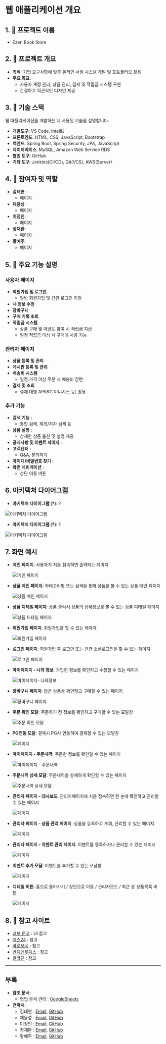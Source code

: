 # 웹 애플리케이션 개요

## 1. 🚀 프로젝트 이름

- Ezen Book Store

## 2. 📖 프로젝트 개요

- **목적**: 기업 요구사항에 맞춘 온라인 서점 시스템 개발 및 포트폴리오 활용
- **주요 목표**:
  - 사용자 계정 관리, 상품 관리, 결제 및 적립금 시스템 구현
  - 간결하고 직관적인 디자인 제공

## 3. 🔧 기술 스택

웹 애플리케이션을 개발하는 데 사용된 기술을 설명합니다.

- **개발도구**: VS Code, IntelliJ
- **프론트엔드**: HTML, CSS, JavaScript, Bootstrap
- **백엔드**: Spring Boot, Spring Security, JPA, JavaScript
- **데이터베이스**: MySQL, Amazon Web Service RDS
- **협업 도구**: GitHub
- **기타 도구**: Jenkins(CI/CD), Git(VCS), AWS(Server)

## 4. 👥 참여자 및 역할

- **김태현**:
  - 페이지
- **채윤성**:
  - 페이지
- **이정인**:
  - 페이지
- **정재환**:
  - 페이지
- **황예주**:
  - 페이지

## 5. 📜 주요 기능 설명

### 사용자 페이지

- **회원가입 및 로그인**
  - 일반 회원가입 및 간편 로그인 지원
- **내 정보 수정**
- **장바구니**
- **구매 기록 조회**
- **적립금 시스템**
  - 상품 구매 및 이벤트 참여 시 적립금 지급
  - 일정 적립금 이상 시 구매에 사용 가능

### 관리자 페이지

- **상품 등록 및 관리**
- **게시판 등록 및 관리**
- **배송비 시스템**
  - 일정 가격 이상 주문 시 배송비 감면
- **결제 및 조회**
  - 결제 대행 API(KG 이니시스 등) 활용

### 추가 기능

- **검색 기능** :
  - 통합 검색, 제목/저자 검색 등
- **상품 설명** :
  - 상세한 상품 옵션 및 설명 제공
- **공지사항 및 이벤트 페이지** :
- **고객센터** :
  - Q&A, 문의하기
- **아이디/비밀번호 찾기** :
- **화면 네비게이션** :
  - 상단 이동 버튼

## 6. 아키텍처 다이어그램

- **아키텍처 다이어그램 (?)**: ?

![아키텍처 다이어그램](./read.me.image/00architecturediagram.png)

- **아키텍처 다이어그램 (?)**: ?

![아키텍처 다이어그램](./read.me.image/01architecturediagram.png)

## 7. 화면 예시

- **메인 페이지**: 사용자가 처음 접속하면 출력되는 페이지

  ![메인 페이지](./read.me.image/00main.PNG)

- **상품 메인 페이지**: 카테고리별 또는 검색을 통해 상품을 볼 수 있는 상품 메인 페이지

  ![상품 메인 페이지](./read.me.image/01bookproduct.PNG)

- **상품 디테일 페이지**: 상품 클릭시 상품의 상세정보를 볼 수 있는 상품 디테일 페이지

  ![상품 디테일 페이지](./read.me.image/01bookdetail.png)

- **회원가입 페이지**: 회원가입을 할 수 있는 페이지

  ![회원가입 페이지](./read.me.image/02signup.png)

- **로그인 페이지**: 회원가입 후 로그인 또는 간편 소셜로그인을 할 수 있는 페이지

  ![로그인 페이지](./read.me.image/03login.PNG)

- **마이페이지 - 나의 정보**: 가입한 정보를 확인하고 수정할 수 있는 페이지

  ![마이페이지- 나의정보](./read.me.image/04mypage_profile.png)

- **장바구니 페이지**: 담은 상품을 확인하고 구매할 수 있는 페이지

  ![장바구니 페이지](./read.me.image/05Cart.PNG)

- **주문 확인 모달**: 주문하기 전 정보를 확인하고 구매할 수 있는 모달창

  ![주문 확인 모달](./read.me.image/05order.PNG)

- **PG연동 모달**: 결제시 PG사 연동하여 결제할 수 있는 모달창

  ![페이지](./read.me.image/05PG_Pay.PNG)

- **마이페이지 - 주문내역**: 주문한 정보를 확인할 수 있는 페이지

  ![마이페이지 - 주문내역](./read.me.image/06mypage_orderlist.PNG)

- **주문내역 상세 모달**: 주문내역을 상세하게 확인할 수 있는 페이지

  ![주문내역 상세 모달](./read.me.image/07orderlist_check.PNG)

- **관리자 페이지 - 대시보드**: 관리자페이지에 처음 접속하면 한 눈에 확인하고 관리할 수 있는 페이지

  ![페이지](./read.me.image/8Admin_Dashboard.png)

- **관리자 페이지 - 상품 관리 페이지**: 상품을 등록하고 조회, 관리할 수 있는 페이지

  ![페이지](./read.me.image/9Admin_Product.png)

- **관리자 페이지 - 이벤트 관리 페이지**: 이벤트를 등록하거나 관리할 수 있는 페이지

  ![페이지](./read.me.image/10Admin_Event.png)

- **이벤트 추가 모달**: 이벤트를 추가할 수 있는 모달창

  ![페이지](./read.me.image/10Event_add.PNG)

- **디테일 버튼**: 홈으로 돌아가기 / 상단으로 이동 / 관리자모드 / 최근 본 상품목록 버튼

  ![페이지](./read.me.image/Detail_Buttun.PNG)

## 8. 📅 참고 사이트

- [교보 문고](https://www.kyobobook.co.kr/) : UI 참고
- [예스24](https://www.yes24.com/main/default.aspx) : 참고
- [바로보네](https://www.barovone.com/kr/index/index.lime) : 참고
- [반디앤루디스](https://www.bandinlunis.com/front/main.do) : 참고
- [알라딘](https://www.aladin.co.kr/home/welcome.aspx) : 참고

---

## 부록

- **참조 문서**:
  - 협업 문서 관리 : [GoogleSheets](https://docs.google.com/spreadsheets/d/1ABl90LxOWC4B3PIknlzmOfYaD1EMgwfHcxZY2cWX2GE/edit?gid=244139402#gid=244139402)
- **연락처**:
  - 김태현 : [Email](mailto:qsdcv301@naver.com), [GitHub](https://github.com/qsdcv301)
  - 채윤성 : [Email](mailto:gksmsk5094@gmail.com), [GitHub](https://github.com/ChaiTope)
  - 이정인 : [Email](mailto:), [GitHub](https://github.com/LEE-JUNGIN)
  - 정재환 : [Email](mailto:jjjhhh2569@gmail.com), [GitHub](https://github.com/JaeHwan2569)
  - 황예주 : [Email](mailto:jooland05@gmail.com), [GitHub](https://github.com/HwangYeJoo)
